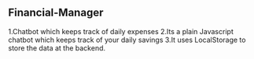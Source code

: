 ## Financial-Manager
1.Chatbot which keeps track of daily expenses
2.Its a plain Javascript chatbot which keeps track of your daily savings
3.It uses LocalStorage to store the data at the backend.
